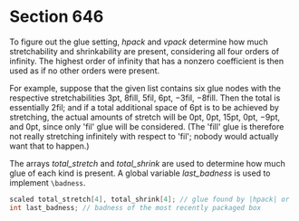 # Section 646

To figure out the glue setting, *hpack* and *vpack* determine how much stretchability and shrinkability are present, considering all four orders of infinity.
The highest order of infinity that has a nonzero coefficient is then used as if no other orders were present.

For example, suppose that the given list contains six glue nodes with the respective stretchabilities 3pt, 8fill, 5fil, 6pt, −3fil, −8fill.
Then the total is essentially 2fil; and if a total additional space of 6pt is to be achieved by stretching, the actual amounts of stretch will be 0pt, 0pt, 15pt, 0pt, −9pt, and 0pt, since only 'fil' glue will be considered.
(The 'fill' glue is therefore not really stretching infinitely with respect to 'fil'; nobody would actually want that to happen.)

The arrays *total_stretch* and *total_shrink* are used to determine how much glue of each kind is present.
A global variable *last_badness* is used to implement `\badness`.

```c << Global variables >>+=
scaled total_stretch[4], total_shrink[4]; // glue found by |hpack| or |vpack|
int last_badness; // badness of the most recently packaged box
```
